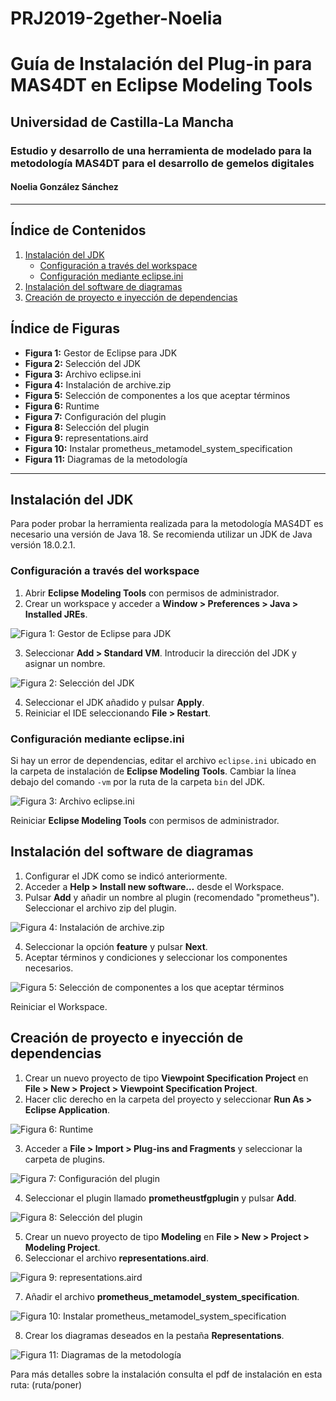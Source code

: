 # PRJ2019-2gether-Noelia
# Guía de Instalación del Plug-in para MAS4DT en Eclipse Modeling Tools

## Universidad de Castilla-La Mancha

### Estudio y desarrollo de una herramienta de modelado para la metodología MAS4DT para el desarrollo de gemelos digitales

#### Noelia González Sánchez

---

## Índice de Contenidos

1. [Instalación del JDK](#instalación-del-jdk)
   - [Configuración a través del workspace](#configuración-a-través-del-workspace)
   - [Configuración mediante eclipse.ini](#configuración-mediante-eclipseini)
2. [Instalación del software de diagramas](#instalación-del-software-de-diagramas)
3. [Creación de proyecto e inyección de dependencias](#creación-de-proyecto-e-inyección-de-dependencias)

## Índice de Figuras

- **Figura 1:** Gestor de Eclipse para JDK
- **Figura 2:** Selección del JDK
- **Figura 3:** Archivo eclipse.ini
- **Figura 4:** Instalación de archive.zip
- **Figura 5:** Selección de componentes a los que aceptar términos
- **Figura 6:** Runtime
- **Figura 7:** Configuración del plugin
- **Figura 8:** Selección del plugin
- **Figura 9:** representations.aird
- **Figura 10:** Instalar prometheus_metamodel_system_specification
- **Figura 11:** Diagramas de la metodología

---

## Instalación del JDK

Para poder probar la herramienta realizada para la metodología MAS4DT es necesario una versión de Java 18. Se recomienda utilizar un JDK de Java versión 18.0.2.1.

### Configuración a través del workspace

1. Abrir **Eclipse Modeling Tools** con permisos de administrador.
2. Crear un workspace y acceder a **Window > Preferences > Java > Installed JREs**.

![Figura 1: Gestor de Eclipse para JDK](https://github.com/UCLM-LoUISE/PRJ2019-2gether-Noelia/blob/main/Images%20Plugin_Readme/1_Gestor%20de%20Eclipse%20para%20JDK.png)

3. Seleccionar **Add > Standard VM**. Introducir la dirección del JDK y asignar un nombre.

![Figura 2: Selección del JDK](ruta/poner)

4. Seleccionar el JDK añadido y pulsar **Apply**.
5. Reiniciar el IDE seleccionando **File > Restart**.

### Configuración mediante eclipse.ini

Si hay un error de dependencias, editar el archivo `eclipse.ini` ubicado en la carpeta de instalación de **Eclipse Modeling Tools**. Cambiar la línea debajo del comando `-vm` por la ruta de la carpeta `bin` del JDK.

![Figura 3: Archivo eclipse.ini](ruta/poner)

Reiniciar **Eclipse Modeling Tools** con permisos de administrador.

## Instalación del software de diagramas

1. Configurar el JDK como se indicó anteriormente.
2. Acceder a **Help > Install new software…** desde el Workspace.
3. Pulsar **Add** y añadir un nombre al plugin (recomendado "prometheus"). Seleccionar el archivo zip del plugin.

![Figura 4: Instalación de archive.zip](ruta/poner)

4. Seleccionar la opción **feature** y pulsar **Next**.
5. Aceptar términos y condiciones y seleccionar los componentes necesarios.

![Figura 5: Selección de componentes a los que aceptar términos](ruta/poner)

Reiniciar el Workspace.

## Creación de proyecto e inyección de dependencias

1. Crear un nuevo proyecto de tipo **Viewpoint Specification Project** en **File > New > Project > Viewpoint Specification Project**.
2. Hacer clic derecho en la carpeta del proyecto y seleccionar **Run As > Eclipse Application**.

![Figura 6: Runtime](ruta/poner)

3. Acceder a **File > Import > Plug-ins and Fragments** y seleccionar la carpeta de plugins.

![Figura 7: Configuración del plugin](ruta/poner)

4. Seleccionar el plugin llamado **prometheustfgplugin** y pulsar **Add**.

![Figura 8: Selección del plugin](ruta/poner)

5. Crear un nuevo proyecto de tipo **Modeling** en **File > New > Project > Modeling Project**.
6. Seleccionar el archivo **representations.aird**.

![Figura 9: representations.aird](ruta/poner)

7. Añadir el archivo **prometheus_metamodel_system_specification**.

![Figura 10: Instalar prometheus_metamodel_system_specification](ruta/poner)

8. Crear los diagramas deseados en la pestaña **Representations**.

![Figura 11: Diagramas de la metodología](ruta/poner)

Para más detalles sobre la instalación consulta el pdf de instalación en esta ruta: (ruta/poner)
